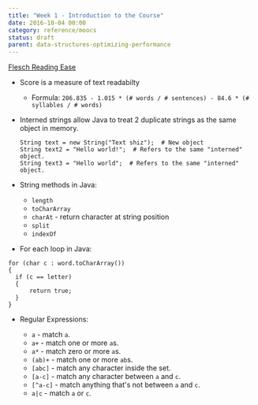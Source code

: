 ```yaml
---
title: "Week 1 - Introduction to the Course"
date: 2016-10-04 00:00
category: reference/moocs
status: draft
parent: data-structures-optimizing-performance
---
```


[Flesch Reading Ease](../../../../../../permanent/flesch-reading-ease.md)
* Score is a measure of text readabilty
  * Formula: `206.835 - 1.015 * (# words / # sentences) - 84.6 * (# syllables / # words)`
* Interned strings allow Java to treat 2 duplicate strings as the same object in memory.

      String text = new String("Text shiz");  # New object
      String text2 = "Hello world!";  # Refers to the same "interned" object.
      String text3 = "Hello world";  # Refers to the same "interned" object.

* String methods in Java:
  * ``length``
  * ``toCharArray``
  * ``charAt`` - return character at string position
  * ``split``
  * ``indexOf``
  
 * For each loop in Java:

```
for (char c : word.toCharArray())
{
  if (c == letter)
  {
      return true;
  }
}
```

* Regular Expressions:

  * ``a`` - match ``a``.
  * ``a+`` - match one or more ``a``s.
  * ``a*`` - match zero or more ``a``s.
  * ``(ab)+`` - match one or more ``ab``s.
  * ``[abc]`` - match any character inside the set.
  * ``[a-c]`` - match any character between ``a`` and ``c``.
  * ``[^a-c]`` - match anything that's not between ``a`` and ``c``.
  * ``a|c`` - match ``a`` or ``c``.